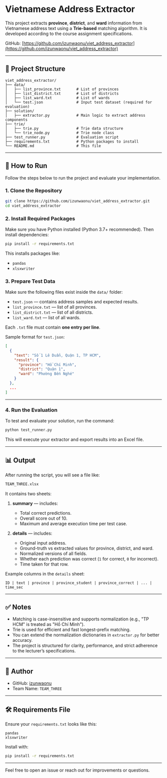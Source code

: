 # Vietnamese Address Extractor

This project extracts **province**, **district**, and **ward** information from Vietnamese address text using a **Trie-based** matching algorithm. It is developed according to the course assignment specifications.

GitHub: [https://github.com/izunwaonu/viet_address_extractor](https://github.com/izunwaonu/viet_address_extractor)

---

## 📁 Project Structure

```
viet_address_extractor/
├── data/
│   ├── list_province.txt       # List of provinces
│   ├── list_district.txt       # List of districts
│   ├── list_ward.txt           # List of wards
│   └── test.json               # Input test dataset (required for evaluation)
├── solution/
│   ├── extractor.py            # Main logic to extract address components
├── trie/
│   ├── trie.py                 # Trie data structure
│   └── trie_node.py            # Trie node class
├── test_runner.py              # Evaluation script
├── requirements.txt            # Python packages to install
└── README.md                   # This file
```

---

## 🚀 How to Run

Follow the steps below to run the project and evaluate your implementation.

### 1. Clone the Repository

```bash
git clone https://github.com/izunwaonu/viet_address_extractor.git
cd viet_address_extractor
```

### 2. Install Required Packages

Make sure you have Python installed (Python 3.7+ recommended). Then install dependencies:

```bash
pip install -r requirements.txt
```

This installs packages like:

- `pandas`
- `xlsxwriter`

### 3. Prepare Test Data

Make sure the following files exist inside the `data/` folder:

- `test.json` — contains address samples and expected results.
- `list_province.txt` — list of all provinces.
- `list_district.txt` — list of all districts.
- `list_ward.txt` — list of all wards.

Each `.txt` file must contain **one entry per line**.

Sample format for `test.json`:

```json
[
  {
    "text": "Số 1 Lê Duẩn, Quận 1, TP HCM",
    "result": {
      "province": "Hồ Chí Minh",
      "district": "Quận 1",
      "ward": "Phường Bến Nghé"
    }
  },
  ...
]
```

---

### 4. Run the Evaluation

To test and evaluate your solution, run the command:

```bash
python test_runner.py
```

This will execute your extractor and export results into an Excel file.

---

## 📊 Output

After running the script, you will see a file like:

```bash
TEAM_THREE.xlsx
```

It contains two sheets:

1. **summary** — includes:
   - Total correct predictions.
   - Overall score out of 10.
   - Maximum and average execution time per test case.

2. **details** — includes:
   - Original input address.
   - Ground-truth vs extracted values for province, district, and ward.
   - Normalized versions of all fields.
   - Whether each prediction was correct (`1` for correct, `0` for incorrect).
   - Time taken for that row.

Example columns in the `details` sheet:

```
ID | text | province | province_student | province_correct | ... | time_sec
```

---

## ✅ Notes

- Matching is case-insensitive and supports normalization (e.g., "TP HCM" is treated as "Hồ Chí Minh").
- Trie is used for efficient and fast longest-prefix matching.
- You can extend the normalization dictionaries in `extractor.py` for better accuracy.
- The project is structured for clarity, performance, and strict adherence to the lecturer’s specifications.

---

## 🧠 Author

- GitHub: [izunwaonu](https://github.com/izunwaonu)
- Team Name: `TEAM_THREE`

---

## 🛠 Requirements File

Ensure your `requirements.txt` looks like this:

```
pandas
xlsxwriter
```

Install with:

```bash
pip install -r requirements.txt
```

---

Feel free to open an issue or reach out for improvements or questions.
